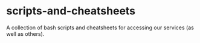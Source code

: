 # scripts-and-cheatsheets
A collection of bash scripts and cheatsheets for accessing our services (as well as others). 
